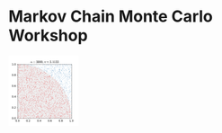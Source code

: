 # Markov Chain Monte Carlo Workshop

<!-- ![Monte Carlo Pi](src/visualizations/monte_carlo_pi.gif =50x50) -->
<img src="src/visualizations/monte_carlo_pi.gif" width="125" height="125"/>